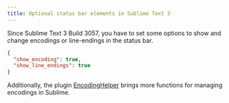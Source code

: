 ```yaml
---
title: Optional status bar elements in Sublime Text 3
---
```


Since Sublime Text 3 Build 3057, you have to set some options to show and change encodings or line-endings in the status bar.

<!--more-->

```json
{
  "show_encoding": true,
  "show_line_endings": true
}
```

Additionally, the plugin [EncodingHelper](https://sublime.wbond.net/packages/EncodingHelper) brings more functions for managing encodings in Sublime.

